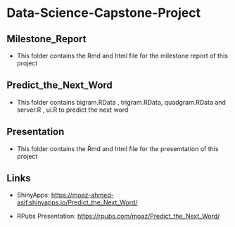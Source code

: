 # Data-Science-Capstone-Project
 
## Milestone_Report

- This folder contains the Rmd and html file for the milestone report of this project

## Predict_the_Next_Word

- This folder contains bigram.RData , trigram.RData, quadgram.RData and server.R , ui.R to predict the next word

## Presentation

- This folder contains the Rmd and html file for the presemtation of this project

## Links

- ShinyApps: https://moaz-ahmed-asif.shinyapps.io/Predict_the_Next_Word/

- RPubs Presentation: https://rpubs.com/moaz/Predict_the_Next_Word/
